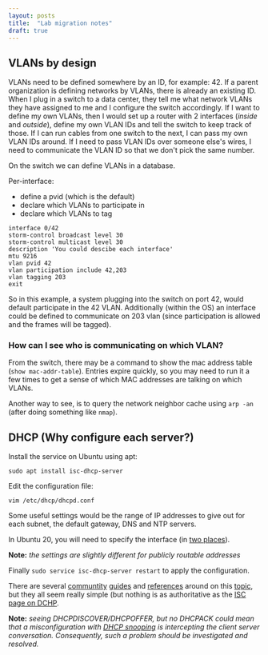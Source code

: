 ```yaml
---
layout: posts
title:  "Lab migration notes"
draft: true
---
```


## VLANs by design
VLANs need to be defined somewhere by an ID, for example: 42. If a parent organization is defining networks by VLANs, there is already an existing ID. When I plug in a switch to a data center, they tell me what network VLANs they have assigned to me and I configure the switch accordingly. If I want to define my own VLANs, then I would set up a router with 2 interfaces (_inside_ and _outside_), define my own VLAN IDs and tell the switch to keep track of those. If I can run cables from one switch to the next, I can pass my own VLAN IDs around. If I need to pass VLAN IDs over someone else's wires, I need to communicate the VLAN ID so that we don't pick the same number.

On the switch we can define VLANs in a database.

Per-interface:
 - define a pvid (which is the default) 
 - declare which VLANs to participate in
 - declare which VLANs to tag
 
 ```
interface 0/42
storm-control broadcast level 30
storm-control multicast level 30
description 'You could descibe each interface'
mtu 9216
vlan pvid 42
vlan participation include 42,203
vlan tagging 203
exit
```

So in this example, a system plugging into the switch on port 42, would default participate in the 42 VLAN. Additionally (within the OS) an interface could be defined to communicate on 203 vlan (since participation is allowed and the frames will be tagged).

### How can I see who is communicating on which VLAN?

From the switch, there may be a command to show the mac address table (`show mac-addr-table`). Entries expire quickly, so you may need to run it a few times to get a sense of which MAC addresses are talking on which VLANs.

Another way to see, is to query the network neighbor cache using `arp -an` (after doing something like `nmap`).

## DHCP (Why configure each server?)

Install the service on Ubuntu using apt:

`sudo apt install isc-dhcp-server`

Edit the configuration file:

`vim /etc/dhcp/dhcpd.conf`

Some useful settings would be the range of IP addresses to give out for each subnet, the default gateway, DNS and NTP servers. 

In Ubuntu 20, you will need to specify the interface (in [two places](https://askubuntu.com/a/1275120/1095652)).

**Note:** _the settings are slightly different for publicly routable addresses_

Finally `sudo service isc-dhcp-server restart` to apply the configuration.

There are several [communtity](https://help.ubuntu.com/community/isc-dhcp-server) [guides](https://devtutorial.io/how-to-setup-dhcp-server-in-ubuntu-server-20-04.html) and [references](https://ubuntu.com/server/docs/network-dhcp) around on this [topic](https://ubuntu.com/server/docs/network-dhcp), but they all seem really simple (but nothing is as authoritative as the [ISC page on DCHP](https://www.isc.org/dhcp/).

**Note:** _seeing DHCPDISCOVER/DHCPOFFER, but no DHCPACK could mean that a misconfiguration with [DHCP snooping](https://packetpushers.net/five-things-to-know-about-dhcp-snooping/) is intercepting the client server conversation. Consequently, such a problem should be investigated and resolved._

